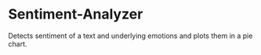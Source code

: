 # Sentiment-Analyzer
Detects sentiment of a text and underlying emotions and plots them in a pie chart.
